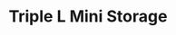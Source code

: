---
title: "Triple L Mini Storage"
url: /moberly/triple-l-mini-storage-south-morley-street-2/
shop: Mieten
---